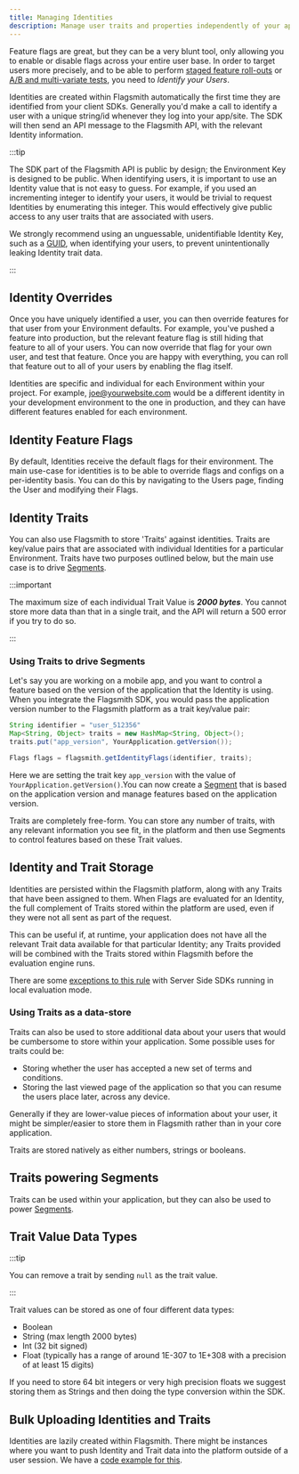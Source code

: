 ```yaml
---
title: Managing Identities
description: Manage user traits and properties independently of your application.
---
```


Feature flags are great, but they can be a very blunt tool, only allowing you to enable or disable flags across your
entire user base. In order to target users more precisely, and to be able to perform
[staged feature roll-outs](/guides-and-examples/staged-feature-rollouts.md) or
[A/B and multi-variate tests](/advanced-use/ab-testing.md), you need to _Identify your Users_.

Identities are created within Flagsmith automatically the first time they are identified from your client SDKs.
Generally you'd make a call to identify a user with a unique string/id whenever they log into your app/site. The SDK
will then send an API message to the Flagsmith API, with the relevant Identity information.

:::tip

The SDK part of the Flagsmith API is public by design; the Environment Key is designed to be public. When identifying
users, it is important to use an Identity value that is not easy to guess. For example, if you used an incrementing
integer to identify your users, it would be trivial to request Identities by enumerating this integer. This would
effectively give public access to any user traits that are associated with users.

We strongly recommend using an unguessable, unidentifiable Identity Key, such as a
[GUID](https://en.wikipedia.org/wiki/Universally_unique_identifier), when identifying your users, to prevent
unintentionally leaking Identity trait data.

:::

## Identity Overrides

Once you have uniquely identified a user, you can then override features for that user from your Environment defaults.
For example, you've pushed a feature into production, but the relevant feature flag is still hiding that feature to all
of your users. You can now override that flag for your own user, and test that feature. Once you are happy with
everything, you can roll that feature out to all of your users by enabling the flag itself.

Identities are specific and individual for each Environment within your project. For example, joe@yourwebsite.com would
be a different identity in your development environment to the one in production, and they can have different features
enabled for each environment.

## Identity Feature Flags

By default, Identities receive the default flags for their environment. The main use-case for identities is to be able
to override flags and configs on a per-identity basis. You can do this by navigating to the Users page, finding the User
and modifying their Flags.

## Identity Traits

You can also use Flagsmith to store 'Traits' against identities. Traits are key/value pairs that are associated with
individual Identities for a particular Environment. Traits have two purposes outlined below, but the main use case is to
drive [Segments](managing-segments.md).

:::important

The maximum size of each individual Trait Value is **_2000 bytes_**. You cannot store more data than that in a single
trait, and the API will return a 500 error if you try to do so.

:::

### Using Traits to drive Segments

Let's say you are working on a mobile app, and you want to control a feature based on the version of the application
that the Identity is using. When you integrate the Flagsmith SDK, you would pass the application version number to the
Flagsmith platform as a trait key/value pair:

```java
String identifier = "user_512356"
Map<String, Object> traits = new HashMap<String, Object>();
traits.put("app_version", YourApplication.getVersion());

Flags flags = flagsmith.getIdentityFlags(identifier, traits);
```

Here we are setting the trait key `app_version` with the value of `YourApplication.getVersion()`.You can now create a
[Segment](managing-segments.md) that is based on the application version and manage features based on the application
version.

Traits are completely free-form. You can store any number of traits, with any relevant information you see fit, in the
platform and then use Segments to control features based on these Trait values.

## Identity and Trait Storage

Identities are persisted within the Flagsmith platform, along with any Traits that have been assigned to them. When
Flags are evaluated for an Identity, the full complement of Traits stored within the platform are used, even if they
were not all sent as part of the request.

This can be useful if, at runtime, your application does not have all the relevant Trait data available for that
particular Identity; any Traits provided will be combined with the Traits stored within Flagsmith before the evaluation
engine runs.

There are some [exceptions to this rule](/clients/overview#server-side-sdks) with Server Side SDKs running in local
evaluation mode.

### Using Traits as a data-store

Traits can also be used to store additional data about your users that would be cumbersome to store within your
application. Some possible uses for traits could be:

- Storing whether the user has accepted a new set of terms and conditions.
- Storing the last viewed page of the application so that you can resume the users place later, across any device.

Generally if they are lower-value pieces of information about your user, it might be simpler/easier to store them in
Flagsmith rather than in your core application.

Traits are stored natively as either numbers, strings or booleans.

## Traits powering Segments

Traits can be used within your application, but they can also be used to power
[Segments](/basic-features/managing-segments.md).

## Trait Value Data Types

:::tip

You can remove a trait by sending `null` as the trait value.

:::

Trait values can be stored as one of four different data types:

- Boolean
- String (max length 2000 bytes)
- Int (32 bit signed)
- Float (typically has a range of around 1E-307 to 1E+308 with a precision of at least 15 digits)

If you need to store 64 bit integers or very high precision floats we suggest storing them as Strings and then doing the
type conversion within the SDK.

## Bulk Uploading Identities and Traits

Identities are lazily created within Flagsmith. There might be instances where you want to push Identity and Trait data
into the platform outside of a user session. We have a
[code example for this](/clients/rest#bulk-uploading-identities-and-traits).
